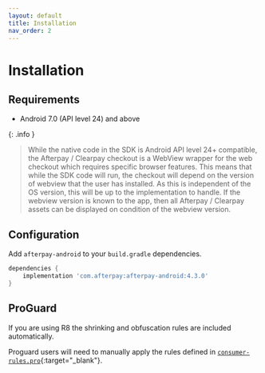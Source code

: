 ```yaml
---
layout: default
title: Installation
nav_order: 2
---
```


# Installation

## Requirements

- Android 7.0 (API level 24) and above

{: .info }
> While the native code in the SDK is Android API level 24+ compatible, the Afterpay / Clearpay checkout is a WebView wrapper for the web checkout which requires specific browser features. This means that while the SDK code will run, the checkout will depend on the version of webview that the user has installed. As this is independent of the OS version, this will be up to the implementation to handle. If the webview version is known to the app, then all Afterpay / Clearpay assets can be displayed on condition of the webview version.

## Configuration

Add `afterpay-android` to your `build.gradle` dependencies.

``` gradle
dependencies {
    implementation 'com.afterpay:afterpay-android:4.3.0'
}
```

## ProGuard

If you are using R8 the shrinking and obfuscation rules are included automatically.

Proguard users will need to manually apply the rules defined in [`consumer-rules.pro`][proguard-rules]{:target="_blank"}.

[proguard-rules]: https://github.com/afterpay/sdk-android/blob/master/afterpay/consumer-rules.pro
